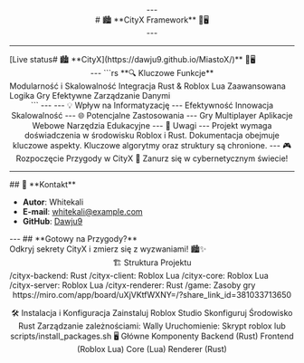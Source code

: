<div align="center">
---
<div align="center"># 🏙️ **CityX Framework** 🖤🖥️</div>
---
<br>

---
<div align="left">
[Live status# 🏙️ **CityX](https://dawju9.github.io/MiastoX/)** 🖤🖥️</div>
---
```rs
**🔍 Kluczowe Funkcje**
<div align="left">
Modularność i Skalowalność
Integracja Rust & Roblox Lua
Zaawansowana Logika Gry
Efektywne Zarządzanie Danymi
</div>
```
---
---
💡 Wpływ na Informatyzację
---
Efektywność
Innowacja
Skalowalność
---
🌐 Potencjalne Zastosowania
---
Gry Multiplayer
Aplikacje Webowe
Narzędzia Edukacyjne
---
📝 Uwagi
---
Projekt wymaga doświadczenia w środowisku Roblox i Rust.
Dokumentacja obejmuje kluczowe aspekty.
Kluczowe algorytmy oraz struktury są chronione.
---
🎮 Rozpoczęcie Przygody w CityX
🌌 Zanurz się w cybernetycznym świecie!
</div>

---
<div align="left">
## 👤 **Kontakt**

- **Autor**: Whitekali
- **E-mail**: whitekali@example.com
- **GitHub**: [Dawju9](https://github.com/Dawju9)

</div>
---
## **Gotowy na Przygody?**

<div align="left">
Odkryj sekrety CityX i zmierz się z wyzwaniami! 🏙️✨

</div>
</div>
<div align="center">
🏗️ Struktura Projektu
<div align="left">
/cityx-backend: Rust
/cityx-client: Roblox Lua
/cityx-core: Roblox Lua
/cityx-server: Roblox Lua
/cityx-renderer: Rust
/game: Zasoby gry

</div> https://miro.com/app/board/uXjVKtfWXNY=/?share_link_id=381033713650

🛠️ Instalacja i Konfiguracja
Zainstaluj Roblox Studio
Skonfiguruj Środowisko Rust
Zarządzanie zależnościami: Wally
Uruchomienie: Skrypt roblox lub scripts/install_packages.sh
🖥️ Główne Komponenty
Backend (Rust)
Frontend (Roblox Lua)
Core (Lua)
Renderer (Rust)
</div>